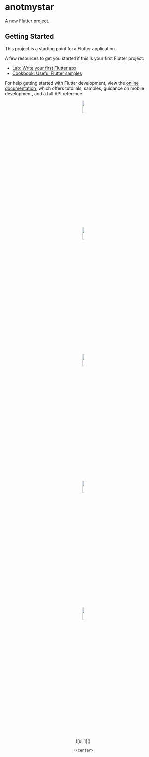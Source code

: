 # anotmystar

A new Flutter project.

## Getting Started

This project is a starting point for a Flutter application.

A few resources to get you started if this is your first Flutter project:

- [Lab: Write your first Flutter app](https://docs.flutter.dev/get-started/codelab)
- [Cookbook: Useful Flutter samples](https://docs.flutter.dev/cookbook)

For help getting started with Flutter development, view the
[online documentation](https://docs.flutter.dev/), which offers tutorials,
samples, guidance on mobile development, and a full API reference.
<!DOCTYPE html>
<html lang="en">
<head>
    <meta charset="UTF-8">
    <meta name="viewport" content="width=device-width, initial-scale=1.0">
    <title>Document</title>
</head>
<body>
    <center> 
        <p>
        <img src="D:https://github.com/sumitpatil21/All_Basic_Project/assets/148967002/49f06e39-502d-4bbe-a1d4-0384f630b43c" alt="" height="10%" width="10%" ><br><br>
        <img src="D:\ph\ui_image\ui_3.png" alt="" height="10%" width="10%" ><br><br>
        <img src="D:\ph\ui_image\ui_4.png" alt="" height="10%" width="10%" ><br><br>
        <img src="D:\ph\ui_image\ui_5.png" alt="" height="10%" width="10%" ><br><br>
        <img src="D:\ph\ui_image\ui_6.png" alt="" height="10%" width="10%" ><br><br>
        </p>![ui_1]()

    </center>
   
    
</body>
</html>
